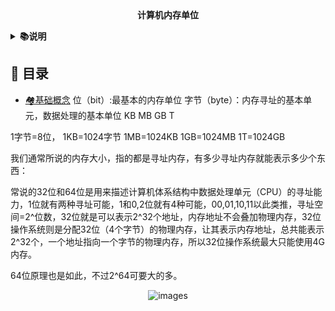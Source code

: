 <div align="center">
<b>计算机内存单位</b>
</div>

<b><details><summary>📚说明</summary></b>
计算机所有内存单位知识汇总
</details>

## 📑 目录

* [🏘️基础概念](#gainian)
位（bit）:最基本的内存单位
字节（byte）：内存寻址的基本单元，数据处理的基本单位
KB
MB
GB
T

1字节=8位，
1KB=1024字节
1MB=1024KB
1GB=1024MB
1T=1024GB

我们通常所说的内存大小，指的都是寻址内存，有多少寻址内存就能表示多少个东西：

常说的32位和64位是用来描述计算机体系结构中数据处理单元（CPU）的寻址能力，1位就有两种寻址可能，1和0,2位就有4种可能，00,01,10,11以此类推，寻址空间=2^位数，32位就是可以表示2^32个地址，内存地址不会叠加物理内存，32位操作系统则是分配32位（4个字节）的物理内存，让其表示内存地址，总共能表示2^32个，一个地址指向一个字节的物理内存，所以32位操作系统最大只能使用4G内存。

64位原理也是如此，不过2^64可要大的多。

<div align="center">

![images](./images/内存地址与物理内存的映射.jpg)
</div>